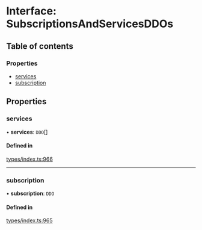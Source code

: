 # Interface: SubscriptionsAndServicesDDOs

## Table of contents

### Properties

- [services](SubscriptionsAndServicesDDOs.md#services)
- [subscription](SubscriptionsAndServicesDDOs.md#subscription)

## Properties

### services

• **services**: `DDO`[]

#### Defined in

[types/index.ts:966](https://github.com/nevermined-io/react-components/blob/0b67473/catalog/src/types/index.ts#L966)

___

### subscription

• **subscription**: `DDO`

#### Defined in

[types/index.ts:965](https://github.com/nevermined-io/react-components/blob/0b67473/catalog/src/types/index.ts#L965)
